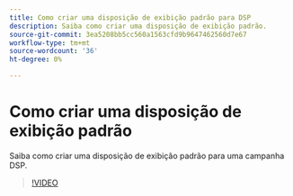 ```yaml
---
title: Como criar uma disposição de exibição padrão para DSP
description: Saiba como criar uma disposição de exibição padrão.
source-git-commit: 3ea5208bb5cc560a1563cfd9b9647462560d7e67
workflow-type: tm+mt
source-wordcount: '36'
ht-degree: 0%

---
```


# Como criar uma disposição de exibição padrão

Saiba como criar uma disposição de exibição padrão para uma campanha DSP.

>[!VIDEO](https://video.tv.adobe.com/v/340454)
